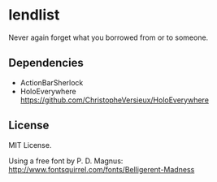 lendlist
=======
Never again forget what you borrowed from or to someone.


Dependencies
------------
* ActionBarSherlock
* HoloEverywhere
  https://github.com/ChristopheVersieux/HoloEverywhere

License
-------
MIT License.

Using a free font by P. D. Magnus: http://www.fontsquirrel.com/fonts/Belligerent-Madness



